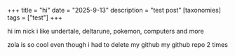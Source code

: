 +++
title = "hi"
date = "2025-9-13"
description = "test post"
[taxonomies]
tags = ["test"]
+++

hi im nick i like undertale, deltarune, pokemon, computers and more 

zola is so cool even though i had to delete my github my github repo 2 times
